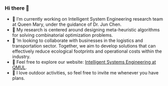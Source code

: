 ### Hi there 👋

- 🔭 I’m currently working on Intelligent System Engineering research team at Queen Mary, under the guidance of Dr. Jun Chen.
- 🌱 My research is centered around designing meta-heuristic algorithms for solving combinatorial optimization problems.
- 👯 ’m looking to collaborate with businesses in the logistics and transportation sector. Together, we aim to develop solutions that can effectively reduce ecological footprints and operational costs within the industry.
- 💬 Feel free to explore our website: [Intelligent Systems Engineering at QMUL](https://www.qmul.ac.uk/intelligentsystems/).
- 🤔 I love outdoor activities, so feel free to invite me whenever you have plans.


<!--
**KingQino/KingQino** is a ✨ _special_ ✨ repository because its `README.md` (this file) appears on your GitHub profile.

Here are some ideas to get you started:

- 🔭 I’m currently working on ...
- 🌱 I’m currently learning ...
- 👯 I’m looking to collaborate on ...
- 🤔 I’m looking for help with ...
- 💬 Ask me about ...
- 📫 How to reach me: ...
- 😄 Pronouns: ...
- ⚡ Fun fact: ...
-->
